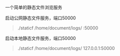 一个简单的静态文件浏览服务

启动公网静态文件服务，端口50000
> ./staticf /home/document/logs/  :50000

启动本地静态文件服务，端口50000
> ./staticf /home/document/logs/  127.0.0.1:50000